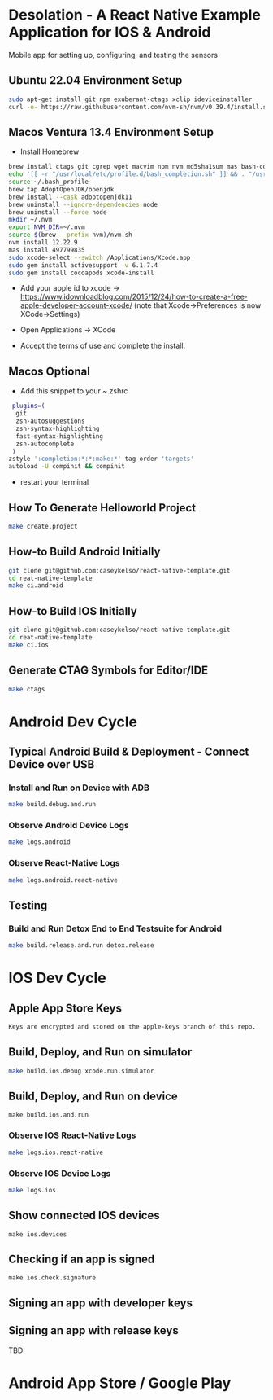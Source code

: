 # Desolation - A React Native Example Application for IOS & Android
Mobile app for setting up, configuring, and testing the sensors

## Ubuntu 22.04 Environment Setup
```bash
sudo apt-get install git npm exuberant-ctags xclip ideviceinstaller
curl -o- https://raw.githubusercontent.com/nvm-sh/nvm/v0.39.4/install.sh | bash
```

## Macos Ventura 13.4 Environment Setup
* Install Homebrew
```bash
brew install ctags git cgrep wget macvim npm nvm md5sha1sum mas bash-completion watchman zsh-autocomplete zsh-autosuggestions zsh-syntax-highlighting jq gsed xclip ideviceinstaller fastlane
echo '[[ -r "/usr/local/etc/profile.d/bash_completion.sh" ]] && . "/usr/local/etc/profile.d/bash_completion.sh"' >> ~/.bash_profile
source ~/.bash_profile
brew tap AdoptOpenJDK/openjdk
brew install --cask adoptopenjdk11
brew uninstall --ignore-dependencies node 
brew uninstall --force node 
mkdir ~/.nvm
export NVM_DIR=~/.nvm
source $(brew --prefix nvm)/nvm.sh
nvm install 12.22.9
mas install 497799835
sudo xcode-select --switch /Applications/Xcode.app
sudo gem install activesupport -v 6.1.7.4
sudo gem install cocoapods xcode-install
```
* Add your apple id to xcode -> https://www.idownloadblog.com/2015/12/24/how-to-create-a-free-apple-developer-account-xcode/
(note that Xcode->Preferences is now XCode->Settings)

* Open Applications -> XCode
* Accept the terms of use and complete the install.

## Macos Optional
* Add this snippet to your ~.zshrc
```bash
 plugins=(
  git
  zsh-autosuggestions
  zsh-syntax-highlighting
  fast-syntax-highlighting
  zsh-autocomplete
 )
zstyle ':completion:*:*:make:*' tag-order 'targets'
autoload -U compinit && compinit
```
* restart your terminal

## How To Generate Helloworld Project
```bash
make create.project
```

## How-to Build Android Initially
```bash
git clone git@github.com:caseykelso/react-native-template.git
cd reat-native-template
make ci.android
```

## How-to Build IOS Initially
```bash
git clone git@github.com:caseykelso/react-native-template.git
cd reat-native-template
make ci.ios
```

## Generate CTAG Symbols for Editor/IDE
```bash
make ctags
```

# Android Dev Cycle

## Typical Android Build & Deployment - Connect Device over USB
### Install and Run on Device with ADB
```bash
make build.debug.and.run
```

### Observe Android Device Logs
```bash
make logs.android
```

### Observe React-Native Logs
```bash
make logs.android.react-native
```

## Testing

### Build and Run Detox End to End Testsuite for Android
```bash
make build.release.and.run detox.release
```


# IOS Dev Cycle

## Apple App Store Keys
```bash
Keys are encrypted and stored on the apple-keys branch of this repo.
```

## Build, Deploy, and Run on simulator
```bash
make build.ios.debug xcode.run.simulator
```

## Build, Deploy, and Run on device
```
make build.ios.and.run
```

### Observe IOS React-Native Logs
```bash
make logs.ios.react-native
```

### Observe IOS Device Logs
```bash
make logs.ios
```

## Show connected IOS devices
```
make ios.devices
```

## Checking if an app is signed
```
make ios.check.signature
```

## Signing an app with developer keys

## Signing an app with release keys

TBD

# Android App Store / Google Play




